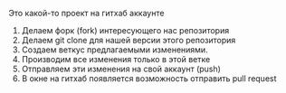 Это какой-то проект на гитхаб аккаунте


1. Делаем форк (fork) интересующего нас репозитория
2. Делаем git clone для нашей версии этого репозитория
3. Создаем веткус предлагаемыми изменениями.
4. Производим все изменения только в этой ветке
5. Отправляем эти изменения на свой аккаунт (push)
6. В окне на гитхаб появляется возможность отправить pull request
